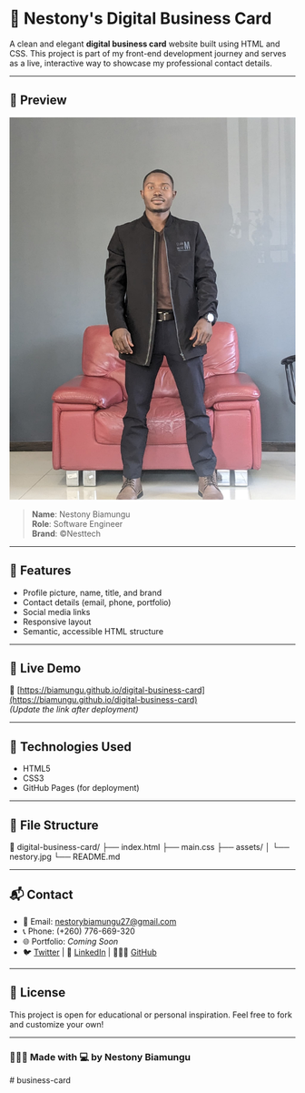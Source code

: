 # 💼 Nestony's Digital Business Card

A clean and elegant **digital business card** website built using HTML and CSS. This project is part of my front-end development journey and serves as a live, interactive way to showcase my professional contact details.

---

## 📸 Preview

![Preview Image](assets/nestory.jpg)

> **Name**: Nestony Biamungu  
> **Role**: Software Engineer  
> **Brand**: ©Nesttech

---

## 🌟 Features

- Profile picture, name, title, and brand
- Contact details (email, phone, portfolio)
- Social media links
- Responsive layout
- Semantic, accessible HTML structure

---

## 🚀 Live Demo

🔗 [https://biamungu.github.io/digital-business-card](https://biamungu.github.io/digital-business-card)  
*(Update the link after deployment)*

---

## 🧰 Technologies Used

- HTML5
- CSS3
- GitHub Pages (for deployment)

---

## 📂 File Structure


📁 digital-business-card/
├── index.html
├── main.css
├── assets/
│ └── nestory.jpg
└── README.md



---

## 📬 Contact

- 📧 Email: [nestorybiamungu27@gmail.com](mailto:nestorybiamungu27@gmail.com)
- 📞 Phone: (+260) 776-669-320
- 🌐 Portfolio: *Coming Soon*
- 🐦 [Twitter](#) | 💼 [LinkedIn](#) | 🧑🏽‍💻 [GitHub](#)

---

## 📝 License

This project is open for educational or personal inspiration. Feel free to fork and customize your own!

---

### 👨🏽‍💻 Made with 💻 by Nestony Biamungu
#   b u s i n e s s - c a r d 
 
 